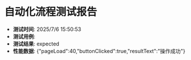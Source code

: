 <!-- { "env": "development", "metrics": {"pageLoad":40,"buttonClicked":true,"resultText":"操作成功"}, "title": "", "status": "expected", "date": "2025/7/6 15:50:53" } -->
# 自动化流程测试报告
- **测试时间**: 2025/7/6 15:50:53
- **测试用例**: 
- **测试结果**: expected
- **性能数据**: {"pageLoad":40,"buttonClicked":true,"resultText":"操作成功"}
